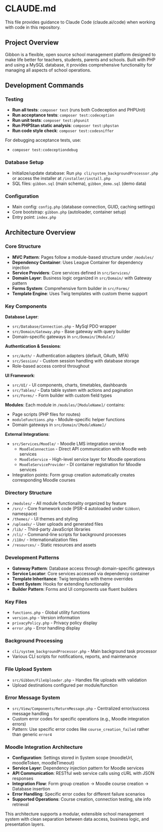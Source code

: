 # CLAUDE.md

This file provides guidance to Claude Code (claude.ai/code) when working with code in this repository.

## Project Overview

Gibbon is a flexible, open source school management platform designed to make life better for teachers, students, parents and schools. Built with PHP and using a MySQL database, it provides comprehensive functionality for managing all aspects of school operations.

## Development Commands

### Testing
- **Run all tests**: `composer test` (runs both Codeception and PHPUnit)
- **Run acceptance tests**: `composer test:codeception`  
- **Run unit tests**: `composer test:phpunit`
- **Run PHPStan static analysis**: `composer test:phpstan`
- **Run code style check**: `composer test:codesniffer`

For debugging acceptance tests, use:
- `composer test:codeceptiondebug`

### Database Setup
- Initialize/update database: Run `php cli/system_backgroundProcessor.php` or access the installer at `/installer/install.php`
- SQL files: `gibbon.sql` (main schema), `gibbon_demo.sql` (demo data)

### Configuration
- Main config: `config.php` (database connection, GUID, caching settings)
- Core bootstrap: `gibbon.php` (autoloader, container setup)
- Entry point: `index.php`

## Architecture Overview

### Core Structure
- **MVC Pattern**: Pages follow a module-based structure under `/modules/`
- **Dependency Container**: Uses League Container for dependency injection
- **Service Providers**: Core services defined in `src/Services/`
- **Domain Layer**: Business logic organized in `src/Domain/` with Gateway pattern
- **Forms System**: Comprehensive form builder in `src/Forms/`
- **Template Engine**: Uses Twig templates with custom theme support

### Key Components

**Database Layer**:
- `src/Database/Connection.php` - MySql PDO wrapper
- `src/Domain/Gateway.php` - Base gateway with query builder
- Domain-specific gateways in `src/Domain/[Module]/`

**Authentication & Sessions**:
- `src/Auth/` - Authentication adapters (default, OAuth, MFA)
- `src/Session/` - Custom session handling with database storage
- Role-based access control throughout

**UI Framework**:
- `src/UI/` - UI components, charts, timetables, dashboards  
- `src/Tables/` - Data table system with actions and pagination
- `src/Forms/` - Form builder with custom field types

**Modules**:
Each module in `/modules/[ModuleName]/` contains:
- Page scripts (PHP files for routes)
- `moduleFunctions.php` - Module-specific helper functions
- Domain gateways in `src/Domain/[ModuleName]/`

**External Integrations**:
- `src/Services/Moodle/` - Moodle LMS integration service
  - `MoodleConnection` - Direct API communication with Moodle web services
  - `MoodleService` - High-level service layer for Moodle operations
  - `MoodleServiceProvider` - DI container registration for Moodle services
- Integration points: Form group creation automatically creates corresponding Moodle courses

### Directory Structure
- `/modules/` - All module functionality organized by feature
- `/src/` - Core framework code (PSR-4 autoloaded under `Gibbon\` namespace)
- `/themes/` - UI themes and styling
- `/uploads/` - User uploads and generated files
- `/lib/` - Third-party JavaScript libraries
- `/cli/` - Command-line scripts for background processes
- `/i18n/` - Internationalization files
- `/resources/` - Static resources and assets

### Development Patterns
- **Gateway Pattern**: Database access through domain-specific gateways
- **Service Locator**: Core services accessed via dependency container
- **Template Inheritance**: Twig templates with theme overrides
- **Event System**: Hooks for extending functionality
- **Builder Pattern**: Forms and UI components use fluent builders

### Key Files
- `functions.php` - Global utility functions
- `version.php` - Version information
- `privacyPolicy.php` - Privacy policy display
- `error.php` - Error handling display

### Background Processing
- `cli/system_backgroundProcessor.php` - Main background task processor
- Various CLI scripts for notifications, reports, and maintenance

### File Upload System
- `src/Gibbon/FileUploader.php` - Handles file uploads with validation
- Upload destinations configured per module/function

### Error Message System
- `src/View/Components/ReturnMessage.php` - Centralized error/success message handling
- Custom error codes for specific operations (e.g., Moodle integration errors)
- Pattern: Use specific error codes like `course_creation_failed` rather than generic `error4`

### Moodle Integration Architecture
- **Configuration**: Settings stored in System scope (moodleUrl, moodleToken, moodleTimeout)
- **Service Layer**: Dependency injection pattern for Moodle services
- **API Communication**: RESTful web service calls using cURL with JSON responses
- **Integration Flow**: Form group creation → Moodle course creation → Database insertion
- **Error Handling**: Specific error codes for different failure scenarios
- **Supported Operations**: Course creation, connection testing, site info retrieval

This architecture supports a modular, extensible school management system with clean separation between data access, business logic, and presentation layers.